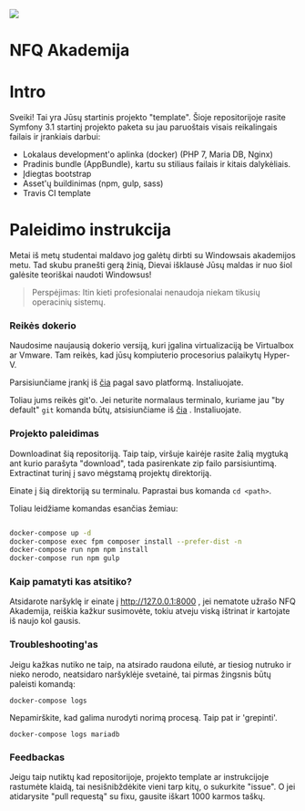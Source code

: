 ![](https://avatars0.githubusercontent.com/u/4995607?v=3&s=100)

NFQ Akademija
============

# Intro

Sveiki! Tai yra Jūsų startinis projekto "template". 
Šioje repositorijoje rasite Symfony 3.1 startinį projekto paketa su jau paruoštais 
visais reikalingais failais ir įrankiais darbui:
 
- Lokalaus development'o aplinka (docker) (PHP 7, Maria DB, Nginx)
- Pradinis bundle (AppBundle), kartu su stiliaus failais ir kitais dalykėliais.
- Įdiegtas bootstrap
- Asset'ų buildinimas (npm, gulp, sass)
- Travis CI template


# Paleidimo instrukcija

Metai iš metų studentai maldavo jog galėtų dirbti su Windowsais akademijos metu. 
Tad skubu pranešti gerą žinią, Dievai išklausė Jūsų maldas ir nuo šiol galėsite teoriškai naudoti Windowsus!

> Perspėjimas: Itin kieti profesionalai nenaudoja niekam tikusių operacinių sistemų. 

### Reikės dokerio

Naudosime naujausią dokerio versiją, kuri įgalina virtualizaciją be Virtualbox ar Vmware. 
Tam reikės, kad jūsų kompiuterio procesorius palaikytų Hyper-V.

Parsisiunčiame įrankį iš [čia](https://www.docker.com/products/overview#/install_the_platform) pagal savo platformą.
Instaliuojate.

Toliau jums reikės git'o. Jei neturite normalaus terminalo, kuriame jau "by default" `git` komanda būtų, atsisiunčiame iš [čia](https://git-scm.com/downloads) .
Instaliuojate.


### Projekto paleidimas

Downloadinat šią repositoriją. Taip taip, viršuje kairėje rasite žalią mygtuką ant kurio parašyta "download", tada pasirenkate zip failo parsisiuntimą. 
Extractinat turinį į savo mėgstamą projektų direktoriją.

Einate į šią direktoriją su terminalu. Paprastai bus komanda `cd <path>`.

Toliau leidžiame komandas esančias žemiau:

```bash

docker-compose up -d
docker-compose exec fpm composer install --prefer-dist -n
docker-compose run npm npm install
docker-compose run npm gulp

```

### Kaip pamatyti kas atsitiko?

Atsidarote naršyklę ir einate į http://127.0.0.1:8000 , 
jei nematote užrašo NFQ Akademija, reiškia kažkur susimovėte, 
tokiu atveju viską ištrinat ir kartojate iš naujo kol gausis. 

### Troubleshooting'as

Jeigu kažkas nutiko ne taip, na atsirado raudona eilutė, ar tiesiog nutruko ir nieko nerodo, neatsidaro naršyklėje svetainė, tai pirmas žingsnis būtų paleisti komandą:

```
docker-compose logs
```

Nepamirškite, kad galima nurodyti norimą procesą. Taip pat ir 'grepinti'.

```
docker-compose logs mariadb
```

### Feedbackas

Jeigu taip nutiktų kad repositorijoje, projekto template ar instrukcijoje rastumėte klaidą, tai nesišnibždėkite vieni tarp kitų, o sukurkite "issue". 
O jei atidarysite "pull requestą" su fixu, gausite iškart 1000 karmos taškų.
